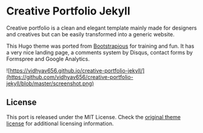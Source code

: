 # Creative Portfolio Jekyll

Creative portfolio is a clean and elegant template mainly made for designers and creatives but can be easily transformed into a generic website.

This Hugo theme was ported from [Bootstrapious](https://bootstrapious.com/p/creative-portfolio) for training and fun. It has a very nice landing page, a comments system by Disqus, contact forms by Formspree and Google Analytics.

![https://vidhyav656.github.io/creative-portfolio-jekyll/](https://github.com/vidhyav656/creative-portfolio-jekyll/blob/master/screenshot.png)

## License

This port is released under the MIT License. Check the [original theme license](https://bootstrapious.com/p/creative-portfolio) for additional licensing information.
